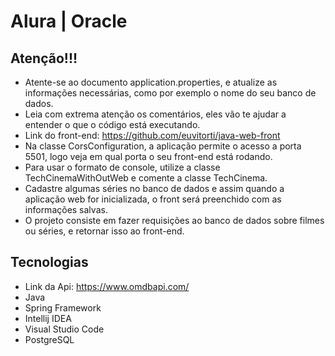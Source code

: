 # Alura | Oracle

## Atenção!!!

- Atente-se ao documento application.properties, e atualize as informações necessárias, como por exemplo o nome do seu banco de dados.
- Leia com extrema atenção os comentários, eles vão te ajudar a entender o que o código está executando.
- Link do front-end: https://github.com/euvitorti/java-web-front
- Na classe CorsConfiguration, a aplicação permite o acesso a porta 5501, logo veja em qual porta o seu front-end está rodando.
- Para usar o formato de console, utilize a classe TechCinemaWithOutWeb e comente a classe TechCinema.
- Cadastre algumas séries no banco de dados e assim quando a aplicação web for inicializada, o front será preenchido com as informações salvas.
- O projeto consiste em fazer requisições ao banco de dados sobre filmes ou séries, e retornar isso ao front-end.

## Tecnologias
- Link da Api: https://www.omdbapi.com/
- Java
- Spring Framework
- Intellij IDEA
- Visual Studio Code
- PostgreSQL
